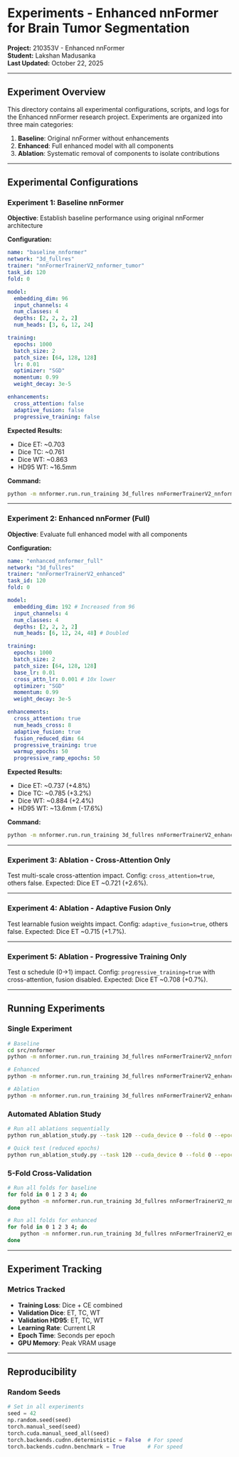 # Experiments - Enhanced nnFormer for Brain Tumor Segmentation

**Project:** 210353V - Enhanced nnFormer  
**Student:** Lakshan Madusanka  
**Last Updated:** October 22, 2025

---

## Experiment Overview

This directory contains all experimental configurations, scripts, and logs for the Enhanced nnFormer research project. Experiments are organized into three main categories:

1. **Baseline**: Original nnFormer without enhancements
2. **Enhanced**: Full enhanced model with all components
3. **Ablation**: Systematic removal of components to isolate contributions

---

## Experimental Configurations

### Experiment 1: Baseline nnFormer

**Objective**: Establish baseline performance using original nnFormer architecture

**Configuration:**

```yaml
name: "baseline_nnformer"
network: "3d_fullres"
trainer: "nnFormerTrainerV2_nnformer_tumor"
task_id: 120
fold: 0

model:
  embedding_dim: 96
  input_channels: 4
  num_classes: 4
  depths: [2, 2, 2, 2]
  num_heads: [3, 6, 12, 24]

training:
  epochs: 1000
  batch_size: 2
  patch_size: [64, 128, 128]
  lr: 0.01
  optimizer: "SGD"
  momentum: 0.99
  weight_decay: 3e-5

enhancements:
  cross_attention: false
  adaptive_fusion: false
  progressive_training: false
```

**Expected Results:**

- Dice ET: ~0.703
- Dice TC: ~0.761
- Dice WT: ~0.863
- HD95 WT: ~16.5mm

**Command:**

```bash
python -m nnformer.run.run_training 3d_fullres nnFormerTrainerV2_nnformer_tumor 120 0
```

---

### Experiment 2: Enhanced nnFormer (Full)

**Objective**: Evaluate full enhanced model with all components

**Configuration:**

```yaml
name: "enhanced_nnformer_full"
network: "3d_fullres"
trainer: "nnFormerTrainerV2_enhanced"
task_id: 120
fold: 0

model:
  embedding_dim: 192 # Increased from 96
  input_channels: 4
  num_classes: 4
  depths: [2, 2, 2, 2]
  num_heads: [6, 12, 24, 48] # Doubled

training:
  epochs: 1000
  batch_size: 2
  patch_size: [64, 128, 128]
  base_lr: 0.01
  cross_attn_lr: 0.001 # 10x lower
  optimizer: "SGD"
  momentum: 0.99
  weight_decay: 3e-5

enhancements:
  cross_attention: true
  num_heads_cross: 8
  adaptive_fusion: true
  fusion_reduced_dim: 64
  progressive_training: true
  warmup_epochs: 50
  progressive_ramp_epochs: 50
```

**Expected Results:**

- Dice ET: ~0.737 (+4.8%)
- Dice TC: ~0.785 (+3.2%)
- Dice WT: ~0.884 (+2.4%)
- HD95 WT: ~13.6mm (-17.6%)

**Command:**

```bash
python -m nnformer.run.run_training 3d_fullres nnFormerTrainerV2_enhanced 120 0 --config full
```

---

### Experiment 3: Ablation - Cross-Attention Only

Test multi-scale cross-attention impact. Config: `cross_attention=true`, others false. Expected: Dice ET ~0.721 (+2.6%).

---

### Experiment 4: Ablation - Adaptive Fusion Only

Test learnable fusion weights impact. Config: `adaptive_fusion=true`, others false. Expected: Dice ET ~0.715 (+1.7%).

---

### Experiment 5: Ablation - Progressive Training Only

Test α schedule (0→1) impact. Config: `progressive_training=true` with cross-attention, fusion disabled. Expected: Dice ET ~0.708 (+0.7%).

---

## Running Experiments

### Single Experiment

```bash
# Baseline
cd src/nnformer
python -m nnformer.run.run_training 3d_fullres nnFormerTrainerV2_nnformer_tumor 120 0

# Enhanced
python -m nnformer.run.run_training 3d_fullres nnFormerTrainerV2_enhanced 120 0 --config full

# Ablation
python -m nnformer.run.run_training 3d_fullres nnFormerTrainerV2_enhanced 120 0 --config cross_attn
```

### Automated Ablation Study

```bash
# Run all ablations sequentially
python run_ablation_study.py --task 120 --cuda_device 0 --fold 0 --epochs 1000

# Quick test (reduced epochs)
python run_ablation_study.py --task 120 --cuda_device 0 --fold 0 --epochs 200 --configs baseline full
```

### 5-Fold Cross-Validation

```bash
# Run all folds for baseline
for fold in 0 1 2 3 4; do
    python -m nnformer.run.run_training 3d_fullres nnFormerTrainerV2_nnformer_tumor 120 $fold
done

# Run all folds for enhanced
for fold in 0 1 2 3 4; do
    python -m nnformer.run.run_training 3d_fullres nnFormerTrainerV2_enhanced 120 $fold --config full
done
```

---

## Experiment Tracking

### Metrics Tracked

- **Training Loss**: Dice + CE combined
- **Validation Dice**: ET, TC, WT
- **Validation HD95**: ET, TC, WT
- **Learning Rate**: Current LR
- **Epoch Time**: Seconds per epoch
- **GPU Memory**: Peak VRAM usage

---

## Reproducibility

### Random Seeds

```python
# Set in all experiments
seed = 42
np.random.seed(seed)
torch.manual_seed(seed)
torch.cuda.manual_seed_all(seed)
torch.backends.cudnn.deterministic = False  # For speed
torch.backends.cudnn.benchmark = True       # For speed
```
